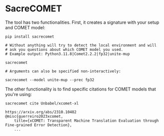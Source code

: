 # SacreCOMET

The tool has two functionalities.
First, it creates a signature with your setup and COMET model:

```
pip install sacrecomet

# Without anything will try to detect the local environment and will
# ask you questions about which COMET model you used.
# Example output: Python3.11.8|Comet2.2.2|fp32|unite-mup

sacrecomet 

# Arguments can also be specified non-interactively:

sacrecomet --model unite-mup --prec fp32
```

The other functionality is to find specific citations for COMET models that you're using:

```
sacrecomet cite Unbabel/xcomet-xl

https://arxiv.org/abs/2310.10482
@misc{guerreiro2023xcomet,
    title={xCOMET: Transparent Machine Translation Evaluation through Fine-grained Error Detection}, 
    ...
```
